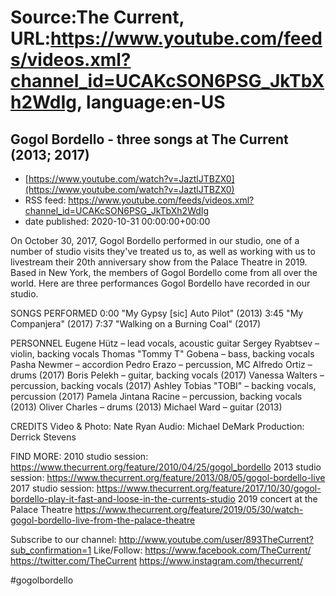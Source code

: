 # Source:The Current, URL:https://www.youtube.com/feeds/videos.xml?channel_id=UCAKcSON6PSG_JkTbXh2WdIg, language:en-US

## Gogol Bordello - three songs at The Current (2013; 2017)
 - [https://www.youtube.com/watch?v=JaztlJTBZX0](https://www.youtube.com/watch?v=JaztlJTBZX0)
 - RSS feed: https://www.youtube.com/feeds/videos.xml?channel_id=UCAKcSON6PSG_JkTbXh2WdIg
 - date published: 2020-10-31 00:00:00+00:00

On October 30, 2017, Gogol Bordello performed in our studio, one of a number of studio visits they've treated us to, as well as working with us to livestream their 20th anniversary show from the Palace Theatre in 2019. Based in New York, the members of Gogol Bordello come from all over the world. Here are three performances Gogol Bordello have recorded in our studio. 

SONGS PERFORMED
0:00 "My Gypsy [sic] Auto Pilot" (2013)
3:45 "My Companjera" (2017)
7:37 "Walking on a Burning Coal" (2017)

PERSONNEL
Eugene Hütz – lead vocals, acoustic guitar
Sergey Ryabtsev – violin, backing vocals
Thomas "Tommy T" Gobena – bass, backing vocals
Pasha Newmer – accordion
Pedro Erazo – percussion, MC 
Alfredo Ortiz – drums (2017)
Boris Pelekh – guitar, backing vocals (2017)
Vanessa Walters – percussion, backing vocals (2017)
Ashley Tobias "TOBI" – backing vocals, percussion (2017)
Pamela Jintana Racine – percussion, backing vocals (2013)
Oliver Charles – drums (2013)
Michael Ward – guitar (2013)

CREDITS
Video & Photo: Nate Ryan
Audio: Michael DeMark
Production: Derrick Stevens

FIND MORE:
2010 studio session: https://www.thecurrent.org/feature/2010/04/25/gogol_bordello
2013 studio session: https://www.thecurrent.org/feature/2013/08/05/gogol-bordello-live
2017 studio session:
https://www.thecurrent.org/feature/2017/10/30/gogol-bordello-play-it-fast-and-loose-in-the-currents-studio
2019 concert at the Palace Theatre
https://www.thecurrent.org/feature/2019/05/30/watch-gogol-bordello-live-from-the-palace-theatre

Subscribe to our channel:
http://www.youtube.com/user/893TheCurrent?sub_confirmation=1
Like/Follow:
https://www.facebook.com/TheCurrent/
https://twitter.com/TheCurrent
https://www.instagram.com/thecurrent/

#gogolbordello

